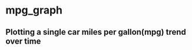 # mpg_graph
Plotting a single car miles per gallon(mpg) trend over time
-------------------------------
